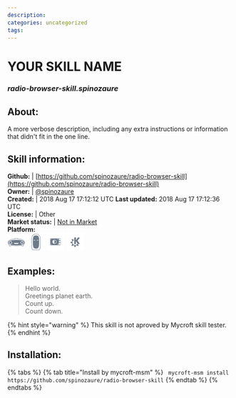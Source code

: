 ```yaml
--- 
description: 
categories: uncategorized   
tags:   
---
```


# YOUR SKILL NAME  
### _radio-browser-skill.spinozaure_  
## About:  
A more verbose description, including any extra instructions or
information that didn't fit in the one line.

## Skill information:  
**Github:** | [https://github.com/spinozaure/radio-browser-skill](https://github.com/spinozaure/radio-browser-skill)  
**Owner:** | [@spinozaure](https://github.com/spinozaure)  
**Created:** | 2018 Aug 17 17:12:12 UTC  **Last updated:** 2018 Aug 17 17:12:36 UTC  
**License:** | Other  
**Market status:** | [Not in Market](https://market.mycroft.ai/skill/)  
**Platform:**  
 ![](../.gitbook/assets/mark-1-icon.png)  ![](../.gitbook/assets/mark-2-icon.png)  ![](../.gitbook/assets/picroft-icon.png)  ![](../.gitbook/assets/kde.png)   
## Examples:  
> Hello world.  
> Greetings planet earth.  
> Count up.  
> Count down.  
  
{% hint style="warning" %}
This skill is not aproved by Mycroft skill tester.
{% endhint %}
    
## Installation:  
{% tabs %}
{% tab title="Install by mycroft-msm" %}
``` mycroft-msm install https://github.com/spinozaure/radio-browser-skill```
{% endtab %}
  {% endtabs %}
  